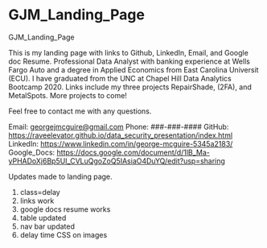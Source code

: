 # GJM_Landing_Page
GJM_Landing_Page

This is my landing page with links to Github, LinkedIn, Email, and Google doc Resume. 
Professional Data Analyst with banking experience at Wells Fargo Auto and a degree in 
Applied Economics from East Carolina Universit (ECU).
I have graduated from the UNC at Chapel Hill Data Analytics Bootcamp 2020. Links include my
three projects RepairShade, (2FA), and MetalSpots. More projects to come!

Feel free to contact me with any questions.

Email: georgejmcguire@gmail.com 
Phone: ###-###-####
GitHub: https://raveelevator.github.io/data_security_presentation/index.html
LinkedIn: https://www.linkedin.com/in/george-mcguire-5345a2183/
Google_Docs: https://docs.google.com/document/d/1lB_Ma-yPHADoXj6Bp5UI_CVLuQgoZoQ5IAsiaO4DuYQ/edit?usp=sharing


Updates made to landing page.
1) class=delay
2) links work
3) google docs resume works
4) table updated
5) nav bar updated
6) delay time CSS on images